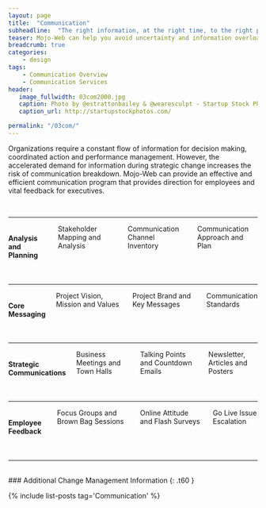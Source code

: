 ```yaml
---
layout: page
title:  "Communication"
subheadline:  "The right information, at the right time, to the right people"
teaser: Mojo-Web can help you avoid uncertainty and information overload, during change, through effective and efficient communications.
breadcrumb: true
categories:
    - design
tags:
    - Communication Overview
    - Communication Services
header:
   image_fullwidth: 03com2000.jpg
   caption: Photo by @estrattonbailey & @wearesculpt - Startup Stock Photos.
   caption_url: http://startupstockphotos.com/

permalink: "/03com/"
---
```


Organizations require a constant flow of information for decision making, coordinated action and performance management. However, the accelerated demand for information during strategic change increases the risk of communication breakdown. Mojo-Web can provide an effective and efficient communication program that provides direction for employees and vital feedback for executives.

<br>
<hr>
<div class="row" >
  <div class="medium-4 large-4 columns t30">
      <p style="margin:0;"><img src="{{ site.urlimg }}03com_ap_title.jpg" alt=""></p>
    </div><!-- /.medium-4.columns -->
  <div class="medium-8 large-8 columns t30">
      <h4>Analysis and Planning</h4>
      <p style="margin:0;">Stakeholder Mapping and Analysis</p>
      <p style="margin:0;">Communication Channel Inventory</p>
      <p style="margin:0;">Communication Approach and Plan</p>
    </div><!-- /.medium-8.columns -->
</div><!-- /.row -->
<br>
<hr>
<div class="row">
  <div class="medium-4 large-4 columns t30">
    <p style="margin:0;"><img src="{{ site.urlimg }}03com_ms_title.jpg" alt=""></p>
  </div><!-- /.medium-4.columns -->
  <div class="medium-8 large-8 columns t30">
    <h4>Core Messaging</h4>
    <p style="margin:0;">Project Vision, Mission and Values</p>
    <p style="margin:0;">Project Brand and Key Messages</p>
    <p style="margin:0;">Communication Standards</p>
  </div><!-- /.medium-8.columns -->
</div><!-- /.row -->
<br>
<hr>
<div class="row">
  <div class="medium-4 medium-offset-1 columns t30">
    <img src="{{ site.urlimg }}03com_sc_title.jpg" alt="">
  </div><!-- /.medium-4.columns -->
  <div class="medium-7 columns t30">
    <h4>Strategic Communications</h4>
    <p style="margin:0;">Business Meetings and Town Halls</p>
    <p style="margin:0;">Talking Points and Countdown Emails</p>
    <p style="margin:0;">Newsletter, Articles and Posters</p>
  </div><!-- /.medium-8.columns -->
</div><!-- /.row -->
<br>
<hr>
<div class="row">
  <div class="medium-4 large-4 columns t30">
    <img src="{{ site.urlimg }}03com_fb_title.jpg" alt="">
  </div><!-- /.medium-4.columns -->
  <div class="medium-8 large-8 columns t30">
    <h4>Employee Feedback</h4>
    <p style="margin:0;">Focus Groups and Brown Bag Sessions</p>
    <p style="margin:0;">Online Attitude and Flash Surveys</p>
    <p style="margin:0;">Go Live Issue Escalation</p>
  </div><!-- /.medium-8.columns -->
</div><!-- /.row -->
<br>
<hr>  
<br>
### Additional Change Management Information
{: .t60 }

{% include list-posts tag='Communication' %}
